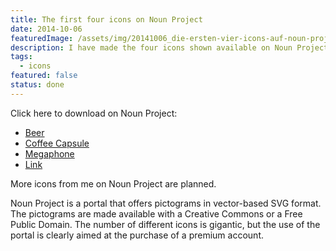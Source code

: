 ```yaml
---
title: The first four icons on Noun Project
date: 2014-10-06
featuredImage: /assets/img/20141006_die-ersten-vier-icons-auf-noun-project.png
description: I have made the four icons shown available on Noun Project.
tags:
  - icons
featured: false
status: done
---
```

Click here to download on Noun Project:

- [Beer](http://thenounproject.com/term/beer/53973/)
- [Coffee Capsule](http://thenounproject.com/term/coffee-capsule/17251/)
- [Megaphone](http://thenounproject.com/term/megaphone/17250/)
- [Link](http://thenounproject.com/term/link/17247/)

More icons from me on Noun Project are planned.

Noun Project is a portal that offers pictograms in vector-based SVG format. The pictograms are made available with a Creative Commons or a Free Public Domain. The number of different icons is gigantic, but the use of the portal is clearly aimed at the purchase of a premium account.
